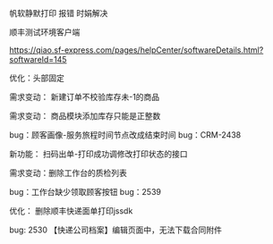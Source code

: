 帆软静默打印 报错 时娟解决

顺丰测试环境客户端

https://qiao.sf-express.com/pages/helpCenter/softwareDetails.html?softwareId=145



优化：头部固定

需求变动： 新建订单不校验库存未-1的商品

需求变动： 商品模块添加库存只能是正整数

bug：顾客画像-服务旅程时间节点改成结束时间  bug：CRM-2438

新功能： 扫码出单-打印成功调修改打印状态的接口

需求变动：删除工作台的质检列表

bug：工作台缺少领取顾客按钮  bug：2539

优化： 删除顺丰快递面单打印jssdk

bug: 2530 【快递公司档案】编辑页面中，无法下载合同附件

